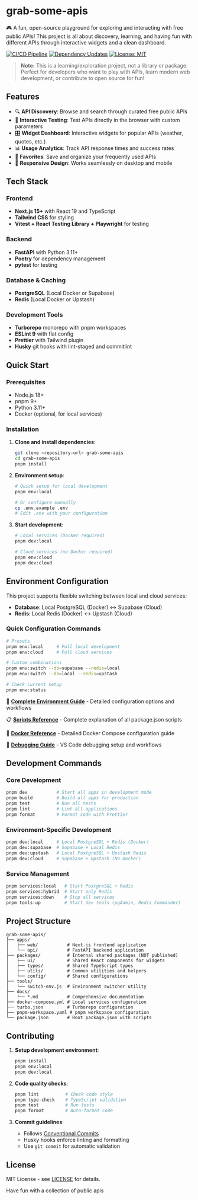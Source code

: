 # grab-some-apis

🎮 A fun, open-source playground for exploring and interacting with free public APIs! This project
is all about discovery, learning, and having fun with different APIs through interactive widgets and
a clean dashboard.

[![CI/CD Pipeline](https://github.com/SSlimShady/grab-some-apis/actions/workflows/ci.yml/badge.svg)](https://github.com/SSlimShady/grab-some-apis/actions/workflows/ci.yml)
[![Dependency Updates](https://github.com/SSlimShady/grab-some-apis/actions/workflows/dependency-updates.yml/badge.svg)](https://github.com/SSlimShady/grab-some-apis/actions/workflows/dependency-updates.yml)
[![License: MIT](https://img.shields.io/badge/License-MIT-yellow.svg)](https://opensource.org/licenses/MIT)

> **Note:** This is a learning/exploration project, not a library or package. Perfect for developers
> who want to play with APIs, learn modern web development, or contribute to open source for fun!

## Features

- 🔍 **API Discovery**: Browse and search through curated free public APIs
- 🧪 **Interactive Testing**: Test APIs directly in the browser with custom parameters
- 🎛️ **Widget Dashboard**: Interactive widgets for popular APIs (weather, quotes, etc.)
- 📊 **Usage Analytics**: Track API response times and success rates
- 🔖 **Favorites**: Save and organize your frequently used APIs
- 📱 **Responsive Design**: Works seamlessly on desktop and mobile

## Tech Stack

### Frontend

- **Next.js 15+** with React 19 and TypeScript
- **Tailwind CSS** for styling
- **Vitest + React Testing Library + Playwright** for testing

### Backend

- **FastAPI** with Python 3.11+
- **Poetry** for dependency management
- **pytest** for testing

### Database & Caching

- **PostgreSQL** (Local Docker or Supabase)
- **Redis** (Local Docker or Upstash)

### Development Tools

- **Turborepo** monorepo with pnpm workspaces
- **ESLint 9** with flat config
- **Prettier** with Tailwind plugin
- **Husky** git hooks with lint-staged and commitlint

## Quick Start

### Prerequisites

- Node.js 18+
- pnpm 9+
- Python 3.11+
- Docker (optional, for local services)

### Installation

1. **Clone and install dependencies**:

   ```bash
   git clone <repository-url> grab-some-apis
   cd grab-some-apis
   pnpm install
   ```

2. **Environment setup**:

   ```bash
   # Quick setup for local development
   pnpm env:local

   # Or configure manually
   cp .env.example .env
   # Edit .env with your configuration
   ```

3. **Start development**:

   ```bash
   # Local services (Docker required)
   pnpm dev:local

   # Cloud services (no Docker required)
   pnpm env:cloud
   pnpm dev:cloud
   ```

## Environment Configuration

This project supports flexible switching between local and cloud services:

- **Database**: Local PostgreSQL (Docker) ↔️ Supabase (Cloud)
- **Redis**: Local Redis (Docker) ↔️ Upstash (Cloud)

### Quick Configuration Commands

```bash
# Presets
pnpm env:local     # Full local development
pnpm env:cloud     # Full cloud services

# Custom combinations
pnpm env:switch --db=supabase --redis=local
pnpm env:switch --db=local --redis=upstash

# Check current setup
pnpm env:status
```

📖 **[Complete Environment Guide](./docs/ENVIRONMENT.md)** - Detailed configuration options and
workflows

📋 **[Scripts Reference](./docs/SCRIPTS.md)** - Complete explanation of all package.json scripts

🐳 **[Docker Reference](./docs/DOCKER.md)** - Detailed Docker Compose configuration guide

🐛 **[Debugging Guide](./docs/DEBUGGING.md)** - VS Code debugging setup and workflows

## Development Commands

### Core Development

```bash
pnpm dev           # Start all apps in development mode
pnpm build         # Build all apps for production
pnpm test          # Run all tests
pnpm lint          # Lint all applications
pnpm format        # Format code with Prettier
```

### Environment-Specific Development

```bash
pnpm dev:local     # Local PostgreSQL + Redis (Docker)
pnpm dev:supabase  # Supabase + Local Redis
pnpm dev:upstash   # Local PostgreSQL + Upstash Redis
pnpm dev:cloud     # Supabase + Upstash (No Docker)
```

### Service Management

```bash
pnpm services:local   # Start PostgreSQL + Redis
pnpm services:hybrid  # Start only Redis
pnpm services:down    # Stop all services
pnpm tools:up         # Start dev tools (pgAdmin, Redis Commander)
```

## Project Structure

```
grab-some-apis/
├── apps/
│   ├── web/           # Next.js frontend application
│   └── api/           # FastAPI backend application
├── packages/          # Internal shared packages (NOT published)
│   ├── ui/            # Shared React components for widgets
│   ├── types/         # Shared TypeScript types
│   ├── utils/         # Common utilities and helpers
│   └── config/        # Shared configurations
├── tools/
│   └── switch-env.js  # Environment switcher utility
├── docs/
│   └── *.md           # Comprehensive documentation
├── docker-compose.yml # Local services configuration
├── turbo.json         # Turborepo configuration
├── pnpm-workspace.yaml # pnpm workspace configuration
└── package.json       # Root package.json with scripts
```

## Contributing

1. **Setup development environment**:

   ```bash
   pnpm install
   pnpm env:local
   pnpm dev:local
   ```

2. **Code quality checks**:

   ```bash
   pnpm lint          # Check code style
   pnpm type-check    # TypeScript validation
   pnpm test          # Run tests
   pnpm format        # Auto-format code
   ```

3. **Commit guidelines**:
   - Follows [Conventional Commits](https://conventionalcommits.org/)
   - Husky hooks enforce linting and formatting
   - Use `git commit` for automatic validation

## License

MIT License - see [LICENSE](./LICENSE) for details.

Have fun with a collection of public apis
